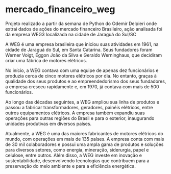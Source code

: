 # mercado_financeiro_weg

Projeto realizado a partir da semana de Python do Odemir Delpieri onde extrai dados de ações do mercado financeiro Brasileiro, ação analisada foi da empresa WEG3 localizada na cidade de Jaraguá do Sul/SC

A WEG é uma empresa brasileira que iniciou suas atividades em 1961, na cidade de Jaraguá do Sul, em Santa Catarina. Seus fundadores foram Werner Voigt, Eggon João da Silva e Geraldo Werninghaus, que decidiram criar uma fábrica de motores elétricos.

No início, a WEG contava com uma equipe de apenas dez funcionários e produzia cerca de cinco motores elétricos por dia. No entanto, graças à qualidade dos seus produtos e ao empreendedorismo dos seus fundadores, a empresa cresceu rapidamente e, em 1970, já contava com mais de 500 funcionários.

Ao longo das décadas seguintes, a WEG ampliou sua linha de produtos e passou a fabricar transformadores, geradores, painéis elétricos, entre outros equipamentos elétricos. A empresa também expandiu suas operações para outras regiões do Brasil e para o exterior, inaugurando unidades produtivas em diversos países.

Atualmente, a WEG é uma das maiores fabricantes de motores elétricos do mundo, com operações em mais de 135 países. A empresa conta com mais de 30 mil colaboradores e possui uma ampla gama de produtos e soluções para diversos setores, como energia, mineração, siderurgia, papel e celulose, entre outros. Além disso, a WEG investe em inovação e sustentabilidade, desenvolvendo tecnologias que contribuem para a preservação do meio ambiente e para a eficiência energética.
